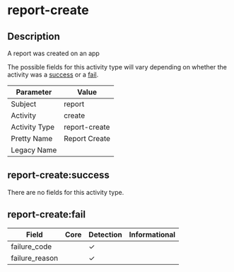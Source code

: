 report-create
=============

Description
-----------
A report was created on an app

The possible fields for this activity type will vary depending on whether the activity was a [success](#report-createsuccess) or a [fail](#report-createfail).

| Parameter     | Value         |
| ------------- | ------------- |
| Subject       | report        |
| Activity      | create        |
| Activity Type | report-create |
| Pretty Name   | Report Create |
| Legacy Name   |               |

report-create:success
---------------------

There are no fields for this activity type.


report-create:fail
------------------

| Field          | Core | Detection | Informational |
| -------------- | ---- | --------- | ------------- |
| failure_code   |      | &#10003;  |               |
| failure_reason |      | &#10003;  |               |